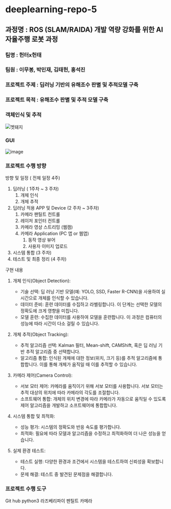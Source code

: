 # deeplearning-repo-5
과정명 : ROS (SLAM/RAIDA) 개발 역량 강화를 위한 AI 자율주행 로봇 과정
--------------------
### 팀명 : 헌터x헌태
### 팀원 : 이무봉, 박민재, 김태헌, 홍석진
### 
### 프로젝트 주제 : 딥러닝 기반의 유해조수 판별 및 추적모델 구축
### 프로젝트 목적 : 유해조수 판별 및 추적 모델 구축
### 
### 객체인식 및 추적
![멧돼지](https://github.com/addinedu-ros-3rd/deeplearning-repo-5/assets/146153434/ef172838-b472-4c3f-b793-b0aeb36b2aa6)
### GUI
![image](https://github.com/addinedu-ros-3rd/deeplearning-repo-5/assets/146153434/66404ce3-e573-463d-a453-2d199418e26e)


### 프로젝트 수행 방향
방향 및 일정 ( 전체 일정 4주)


1. 딥러닝 ( 1주차  ~ 3 주차) 
   1. 개체 인식
   2. 개체 추적
2. 딥러닝 적용 APP 및 Device (2 주차 ~ 3주차)
   1. 카메라 팬틸트 컨트롤
   2. 레이저 포인터 컨트롤
   3. 카메라 영상 스트리밍 (웹캠)
   4. 카메라 Application  (PC 앱 or 웹앱)
      1. 동작 영상 뷰어
      2. 사용자 이미지 업로드
3. 시스템 통합 (3 주차)
4.  테스트 및 최종 정리 (4 주차)

구현 내용
1. 개체 인식(Object Detection): 
   - 기술 선택: 딥 러닝 기반 모델(예: YOLO, SSD, Faster R-CNN)을 사용하여 실시간으로 개체를 인식할 수 있습니다.
   - 데이터 준비: 훈련 데이터를 수집하고 라벨링합니다. 이 단계는 선택한 모델의 정확도에 크게 영향을 미칩니다.
   - 모델 훈련: 수집한 데이터를 사용하여 모델을 훈련합니다. 이 과정은 컴퓨터의 성능에 따라 시간이 다소 걸릴 수 있습니다.

2. 개체 추적(Object Tracking):
   - 추적 알고리즘 선택: Kalman 필터, Mean-shift, CAMShift, 혹은 딥 러닝 기반 추적 알고리즘 중 선택합니다.
   - 알고리즘 통합: 인식된 개체에 대한 정보(위치, 크기 등)를 추적 알고리즘에 통합합니다. 이를 통해 개체가 움직일 때 이를 추적할 수 있습니다.

3. 카메라 제어(Camera Control):
   - 서보 모터 제어: 카메라를 움직이기 위해 서보 모터를 사용합니다. 서보 모터는 추적 대상의 위치에 따라 카메라의 각도를 조절합니다.
   - 소프트웨어 통합: 개체의 위치 변경에 따라 카메라가 자동으로 움직일 수 있도록 제어 알고리즘을 개발하고 소프트웨어에 통합합니다.

4. 시스템 통합 및 최적화:
   - 성능 평가: 시스템의 정확도와 반응 속도를 평가합니다.
   - 최적화: 필요에 따라 모델과 알고리즘을 수정하고 최적화하여 더 나은 성능을 얻습니다.

5. 실제 환경 테스트:
   - 테스트 실행: 다양한 환경과 조건에서 시스템을 테스트하여 신뢰성을 확보합니다.
   - 문제 해결: 테스트 중 발견된 문제점을 해결합니다.

### 프로젝트 수행 도구
Git hub
python3
라즈베리파이
펜틸트 카메라

### 


